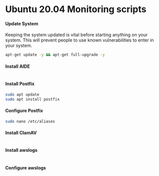 
# Ubuntu 20.04 Monitoring scripts

#### Update System

Keeping the system updated is vital before starting anything on your system. This will prevent people to use known vulnerabilities to enter in your system.

```bash
apt-get update -y && apt-get full-upgrade -y
```

#### Install AIDE

```bash

```

#### Install Postfix

```bash
sudo apt update
sudo apt install postfix

```

#### Configure Postfix

```bash
sudo nano /etc/aliases
```

#### Install ClamAV

```bash

```

#### Install awslogs

```bash

```

#### Configure awslogs

```bash

```
